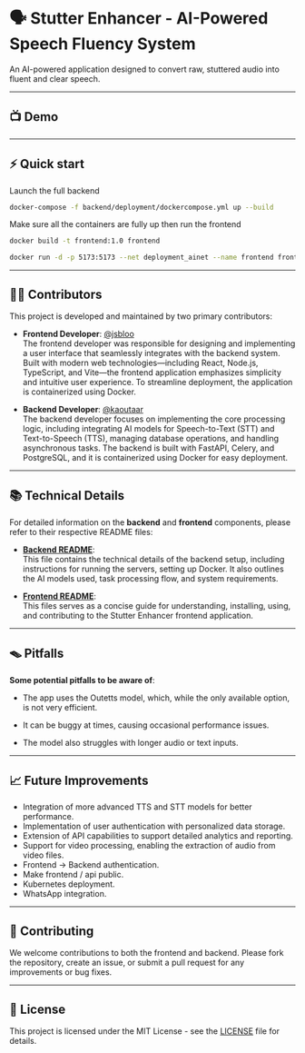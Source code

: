# 🗣️ Stutter Enhancer - AI-Powered Speech Fluency System

An AI-powered application designed to convert raw, stuttered audio into fluent and clear speech.

---

## 📺 Demo


 
---

## ⚡ Quick start

Launch the full backend 

````bash
docker-compose -f backend/deployment/dockercompose.yml up --build
````
Make sure all the containers are fully up then run the frontend

````bash
docker build -t frontend:1.0 frontend
````

````bash
docker run -d -p 5173:5173 --net deployment_ainet --name frontend frontend:1.0
````

---
## 👨‍💻 Contributors

This project is developed and maintained by two primary contributors:

- **Frontend Developer**: [@jsbloo](https://github.com/@jsbloo) </br>
  The frontend developer was responsible for designing and implementing a user interface that seamlessly integrates with the backend system. Built with modern web technologies—including React, Node.js, TypeScript, and Vite—the frontend application emphasizes simplicity and intuitive user experience. To streamline deployment, the application is containerized using Docker.


- **Backend Developer**: [@kaoutaar](https://github.com/kaoutaar)  
  The backend developer focuses on implementing the core processing logic, including integrating AI models for Speech-to-Text (STT) and Text-to-Speech (TTS), managing database operations, and handling asynchronous tasks. The backend is built with FastAPI, Celery, and PostgreSQL, and it is containerized using Docker for easy deployment.

---

## 📚 Technical Details

For detailed information on the **backend** and **frontend** components, please refer to their respective README files:

- **[Backend README](./backend/README.md)**:  
  This file contains the technical details of the backend setup, including instructions for running the servers, setting up Docker. It also outlines the AI models used, task processing flow, and system requirements.

- **[Frontend README](./frontend/README.md)**:  
  This files serves as a concise guide for understanding, installing, using, and contributing to the Stutter Enhancer frontend application.

---
## 🪤 Pitfalls

**Some potential pitfalls to be aware of**:

* The app uses the Outetts model, which, while the only available option, is not very efficient.

* It can be buggy at times, causing occasional performance issues.

* The model also struggles with longer audio or text inputs.

---

## 📈 Future Improvements

- Integration of more advanced TTS and STT models for better performance.
- Implementation of user authentication with personalized data storage.
- Extension of API capabilities to support detailed analytics and reporting.
- Support for video processing, enabling the extraction of audio from video files.
- Frontend -> Backend authentication.
- Make frontend / api public.
- Kubernetes deployment.
- WhatsApp integration. 

---

## 🤝 Contributing

We welcome contributions to both the frontend and backend. Please fork the repository, create an issue, or submit a pull request for any improvements or bug fixes.

---

## 📄 License

This project is licensed under the MIT License - see the [LICENSE](LICENSE) file for details.

